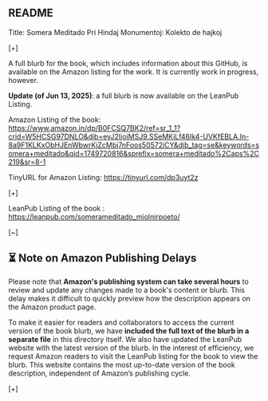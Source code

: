 ## README

Title: Somera Meditado Pri Hindaj Monumentoj: Kolekto de hajkoj 

[+]

A full blurb for the book, which includes information about this GitHub, is available on the Amazon listing for the work. It is currently work in progress, however.

**Update (of Jun 13, 2025)**: a full blurb is now available on the LeanPub Listing.

Amazon Listing of the book: https://www.amazon.in/dp/B0FCSQ7BK2/ref=sr_1_1?crid=W5HCSG97DNLO&dib=eyJ2IjoiMSJ9.SSeMKiLf46Ik4-UVKfEBLA.In-8a9F1KLKxObHJEnWbwrKjZcMbj7nFoos50572iCY&dib_tag=se&keywords=somera+meditado&qid=1749720816&sprefix=somera+meditado%2Caps%2C219&sr=8-1

TinyURL for Amazon Listing: https://tinyurl.com/dp3uyt2z

[+]

LeanPub Listing of the book : https://leanpub.com/somerameditado_mjolnirpoeto/

<!-- This is a hidden comment -->
<!-- Proton Drive: LIBRO1_Somera -->

[~]

## ⏳ Note on Amazon Publishing Delays

Please note that **Amazon's publishing system can take several hours** to review and update any changes made to a book's content or blurb. This delay makes it difficult to quickly preview how the description appears on the Amazon product page. 

To make it easier for readers and collaborators to access the current version of the book blurb, we have **included the full text of the blurb in a separate file** in this directory itself. We also have updated the LeanPub website with the latest version of the blurb. In the interest of efficiency, we request Amazon readers to visit the LeanPub listing for the book to view the blurb. This website contains the most up-to-date version of the book description, independent of Amazon’s publishing cycle.

[+]
